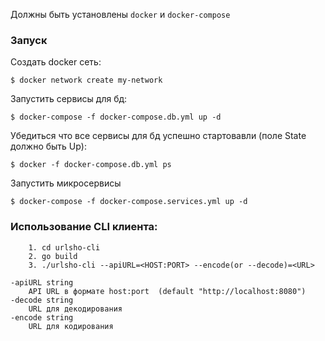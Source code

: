 Должны быть установлены `docker` и `docker-compose`

### Запуск  
Создать docker сеть:
```
$ docker network create my-network
```  
Запустить сервисы для бд:
```
$ docker-compose -f docker-compose.db.yml up -d
```
Убедиться что все сервисы для бд успешно стартовавли (поле State должно быть Up):  
```
$ docker -f docker-compose.db.yml ps
```
Запустить микросервисы
```
$ docker-compose -f docker-compose.services.yml up -d
```  

### Использование CLI клиента:  
```
    1. cd urlsho-cli  
    2. go build  
    3. ./urlsho-cli --apiURL=<HOST:PORT> --encode(or --decode)=<URL>
```  

    -apiURL string
    	API URL в формате host:port  (default "http://localhost:8080")
    -decode string
    	URL для декодирования
    -encode string
    	URL для кодирования










